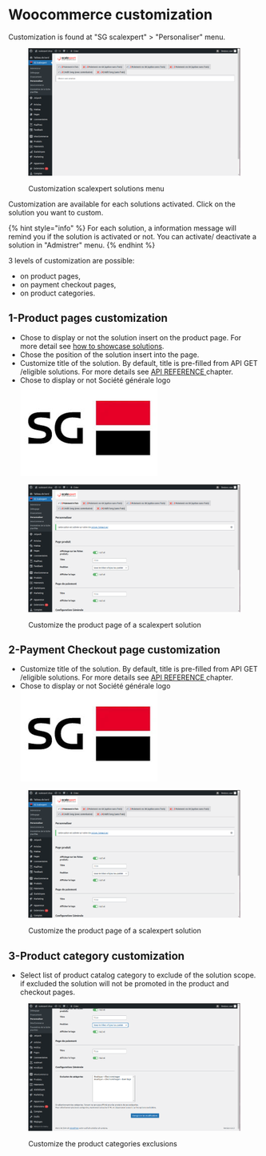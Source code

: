 # Woocommerce customization

Customization is found at "SG scalexpert" > "Personaliser" menu.

<figure><img src="../../../../.gitbook/assets/Capture d’écran du 2024-03-11 15-09-50.png" alt=""><figcaption><p>Customization scalexpert solutions menu</p></figcaption></figure>

Customization are available for each solutions activated. Click on the solution you want to custom.

{% hint style="info" %}
For each solution, a information message will remind you if the solution is activated or not. You can activate/ deactivate a solution in "Admistrer" menu.
{% endhint %}

3 levels of customization are possible:

* on product pages,
* on payment checkout pages,
* on product categories.

## 1-Product pages customization

* Chose to display or not the solution insert on the product page. For more detail see [how to showcase solutions](../../../../for-discovery/showcasing-solutions.md).&#x20;
* Chose the position of the solution insert into the page.
* Customize title of the solution. By default, title is pre-filled from API GET /eligible solutions. For more details see [API REFERENCE ](broken-reference)chapter.
* Chose to display or not Société générale logo <img src="../../../../.gitbook/assets/images.jpeg" alt="" data-size="line">

<figure><img src="../../../../.gitbook/assets/Capture d’écran du 2024-03-11 15-13-54.png" alt=""><figcaption><p>Customize the product page of a scalexpert solution</p></figcaption></figure>

## 2-Payment Checkout page customization

* Customize title of the solution. By default, title is pre-filled from API GET /eligible solutions. For more details see [API REFERENCE ](broken-reference)chapter.
* Chose to display or not Société générale logo <img src="../../../../.gitbook/assets/images.jpeg" alt="" data-size="line">

<figure><img src="../../../../.gitbook/assets/Capture d’écran du 2024-03-11 15-13-54.png" alt=""><figcaption><p>Customize the product page of a scalexpert solution</p></figcaption></figure>

## 3-Product category customization

* Select list of product catalog category to exclude of the solution scope. if excluded the solution will not be promoted in the product and checkout pages.&#x20;

<figure><img src="../../../../.gitbook/assets/Capture d’écran du 2024-03-11 15-24-06.png" alt=""><figcaption><p>Customize the product categories exclusions</p></figcaption></figure>
